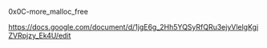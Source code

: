 0x0C-more_malloc_free

https://docs.google.com/document/d/1jgE6g_2Hh5YQSyRfQRu3ejyVlelgKgiZVRpjzy_Ek4U/edit
